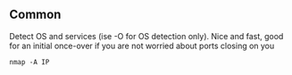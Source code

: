 ## Common 

Detect OS and services (ise -O for OS detection only). Nice and fast, good for an initial once-over if you are not worried about ports closing on you
```
nmap -A IP
```

